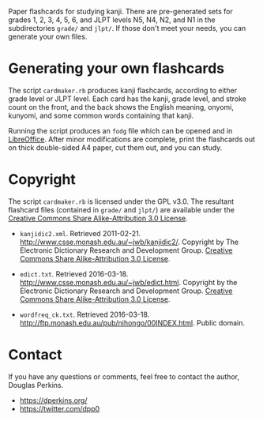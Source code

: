 Paper flashcards for studying kanji. There are pre-generated sets for grades 1, 2, 3, 4, 5, 6, and JLPT levels N5, N4, N2, and N1 in the subdirectories `grade/` and `jlpt/`.  If those don't meet your needs, you can generate your own files.

# Generating your own flashcards

The script `cardmaker.rb` produces kanji flashcards, according to either grade level or JLPT level.  Each card has the kanji, grade level, and stroke count on the front, and the back shows the English meaning, onyomi, kunyomi, and some common words containing that kanji.

Running the script produces an `fodg` file which can be opened and in [LibreOffice](https://www.libreoffice.org/).  After minor modifications are complete, print the flashcards out on thick double-sided A4 paper, cut them out, and you can study.

# Copyright

The script `cardmaker.rb` is licensed under the GPL v3.0.  The resultant flashcard files (contained in `grade/` and `jlpt/`) are available under the [Creative Commons Share Alike-Attribution 3.0 License](http://creativecommons.org/licenses/by-sa/3.0/).

* `kanjidic2.xml`. Retrieved 2011-02-21. <http://www.csse.monash.edu.au/~jwb/kanjidic2/>. Copyright by The Electronic Dictionary Research and Development Group. [Creative Commons Share Alike-Attribution 3.0 License](http://creativecommons.org/licenses/by-sa/3.0/).

* `edict.txt`. Retrieved 2016-03-18. <http://www.csse.monash.edu.au/~jwb/edict.html>. Copyright by the Electronic Dictionary Research and Development Group. [Creative Commons Share Alike-Attribution 3.0 License](http://creativecommons.org/licenses/by-sa/3.0/).
	
* `wordfreq_ck.txt`. Retrieved 2016-03-18. <http://ftp.monash.edu.au/pub/nihongo/00INDEX.html>. Public domain.

# Contact

If you have any questions or comments, feel free to contact the author, Douglas Perkins.

* <https://dperkins.org/>
* <https://twitter.com/dpp0>
